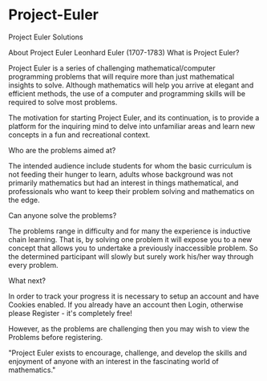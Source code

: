 Project-Euler
=============

Project Euler Solutions

About Project Euler
Leonhard Euler (1707-1783)
What is Project Euler?

Project Euler is a series of challenging mathematical/computer programming problems that will require more than just mathematical insights to solve. Although mathematics will help you arrive at elegant and efficient methods, the use of a computer and programming skills will be required to solve most problems.

The motivation for starting Project Euler, and its continuation, is to provide a platform for the inquiring mind to delve into unfamiliar areas and learn new concepts in a fun and recreational context.

Who are the problems aimed at?

The intended audience include students for whom the basic curriculum is not feeding their hunger to learn, adults whose background was not primarily mathematics but had an interest in things mathematical, and professionals who want to keep their problem solving and mathematics on the edge.

Can anyone solve the problems?

The problems range in difficulty and for many the experience is inductive chain learning. That is, by solving one problem it will expose you to a new concept that allows you to undertake a previously inaccessible problem. So the determined participant will slowly but surely work his/her way through every problem.

What next?

In order to track your progress it is necessary to setup an account and have Cookies enabled. If you already have an account then Login, otherwise please Register - it's completely free!

However, as the problems are challenging then you may wish to view the Problems before registering.


"Project Euler exists to encourage, challenge, and develop the skills and enjoyment of anyone with an interest in the fascinating world of mathematics."
